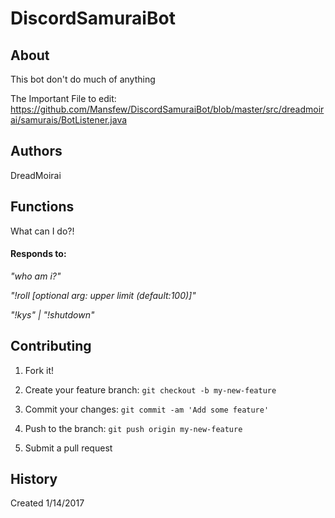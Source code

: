 
# DiscordSamuraiBot

## About

This bot don't do much of anything

The Important File to edit:
https://github.com/Mansfew/DiscordSamuraiBot/blob/master/src/dreadmoirai/samurais/BotListener.java

## Authors

DreadMoirai

## Functions

What can I do?!
#### Responds to:
<i>"who am i?"</i>

<i>"!roll [optional arg: upper limit (default:100)]"</i>

<i>"!kys" | "!shutdown"</i>

## Contributing

1. Fork it!

2. Create your feature branch: `git checkout -b my-new-feature`

3. Commit your changes: `git commit -am 'Add some feature'`

4. Push to the branch: `git push origin my-new-feature`

5. Submit a pull request


## History

Created 1/14/2017
